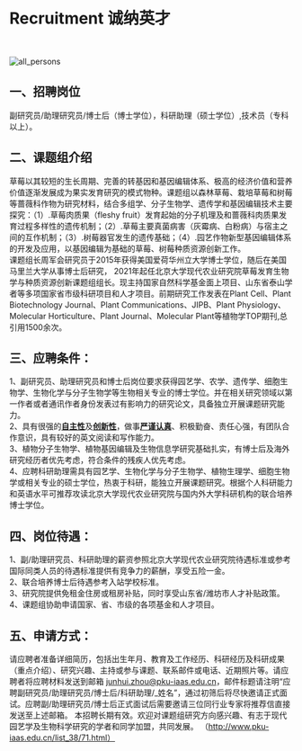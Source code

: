 # Recruitment 诚纳英才
<br>

![all_persons]("content/recruit/all_persons.jpg")

## 一、招聘岗位
副研究员/助理研究员/博士后（博士学位），科研助理（硕士学位）,技术员（专科以上）。

## 二、课题组介绍
草莓以其较短的生长周期、完善的转基因和基因编辑体系、极高的经济价值和营养价值逐渐发展成为果实发育研究的模式物种。课题组以森林草莓、栽培草莓和树莓等蔷薇科作物为研究材料，结合多组学、分子生物学、遗传学和基因编辑技术主要探究：（1）.草莓肉质果（fleshy fruit）发育起始的分子机理及和蔷薇科肉质果发育过程多样性的遗传机制；（2）.草莓主要真菌病害（灰霉病、白粉病）与宿主之间的互作机制；（3）.树莓器官发生的遗传基础；（4）.园艺作物新型基因编辑体系的开发及应用，以基因编辑为基础的草莓、树莓种质资源创新工作。<br>
课题组长周军会研究员于2015年获得美国爱荷华州立大学博士学位，随后在美国马里兰大学从事博士后研究， 2021年起任北京大学现代农业研究院草莓发育生物学与种质资源创新课题组组长。现主持国家自然科学基金面上项目、山东省泰山学者等多项国家省市级科研项目和人才项目。前期研究工作发表在Plant Cell、Plant Biotechnology Journal、Plant Communications、JIPB、Plant Physiology、Molecular Horticulture、Plant Journal、Molecular Plant等植物学TOP期刊,总引用1500余次。<br>

## 三、应聘条件：
1、副研究员、助理研究员和博士后岗位要求获得园艺学、农学、遗传学、细胞生物学、生物化学与分子生物学等生物相关专业的博士学位。并在相关研究领域以第一作者或者通讯作者身份发表过有影响力的研究论文，具备独立开展课题研究能力。<br>
2、具有很强的<u>**自主性**</u>及<u>**创新性**</u>，做事<u>**严谨认真**</u>、积极勤奋、责任心强，有团队合作意识，具有较好的英文阅读和写作能力。<br>
3、植物分子生物学、植物基因编辑及生物信息学研究基础扎实，有博士后及海外研究经历者优先考虑，符合条件的残疾人优先考虑。<br>
4、应聘科研助理需具有园艺学、生物化学与分子生物学、植物生理学、细胞生物学或相关专业的硕士学位，热衷于科研，能独立开展课题研究。根据个人科研能力和英语水平可推荐攻读北京大学现代农业研究院与国内外大学科研机构的联合培养博士学位。<br>

## 四、岗位待遇：
1、副/助理研究员、科研助理的薪资参照北京大学现代农业研究院待遇标准或参考国际同类人员的待遇标准提供有竞争力的薪酬，享受五险一金。<br>
2、联合培养博士后待遇参考入站学校标准。<br>
3、研究院提供免租金住房或租房补贴，同时享受山东省/潍坊市人才补贴政策。<br>
4、课题组协助申请国家、省、市级的各项基金和人才项目。<br>

## 五、申请方式：
请应聘者准备详细简历，包括出生年月、教育及工作经历、科研经历及科研成果（重点介绍）、研究兴趣、主持或参与课题、联系邮件或电话、近期照片等。请应聘者将应聘材料发送到邮箱 junhui.zhou@pku-iaas.edu.cn，邮件标题请注明“应聘副研究员/助理研究员/博士后/科研助理/_姓名”，通过初筛后将尽快邀请正式面试。应聘副/助理研究员/博士后正式面试后需要邀请三位同行业专家将推荐信直接发送至上述邮箱。
本招聘长期有效。欢迎对课题组研究方向感兴趣、有志于现代园艺学及生物科学研究的学者和同学加盟，共同发展。
（http://www.pku-iaas.edu.cn/list_38/71.html）
